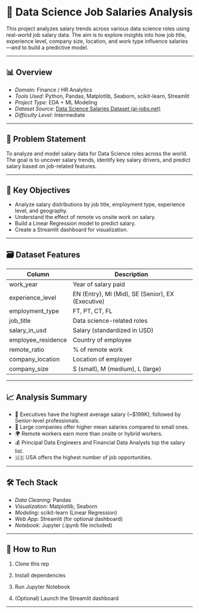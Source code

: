 # 💼 Data Science Job Salaries Analysis

This project analyzes salary trends across various data science roles using real-world job salary data. The aim is to explore insights into how job title, experience level, company size, location, and work type influence salaries—and to build a predictive model.

---

## 📊 Overview

- *Domain:* Finance / HR Analytics
- *Tools Used:* Python, Pandas, Matplotlib, Seaborn, scikit-learn, Streamlit
- *Project Type:* EDA + ML Modeling
- *Dataset Source:* [Data Science Salaries Dataset (ai-jobs.net)](https://drive.google.com/file/d/1jlayA_UP3pcYdD2zkL_bd2KcPpFHu_ad/view?usp=sharing)
- *Difficulty Level:* Intermediate

---

## 🧩 Problem Statement

To analyze and model salary data for Data Science roles across the world. The goal is to uncover salary trends, identify key salary drivers, and predict salary based on job-related features.

---

## 🧠 Key Objectives

- Analyze salary distributions by job title, employment type, experience level, and geography.
- Understand the effect of remote vs onsite work on salary.
- Build a Linear Regression model to predict salary.
- Create a Streamlit dashboard for visualization.

---

## 🗃 Dataset Features

| Column | Description |
|--------|-------------|
| work_year | Year of salary paid |
| experience_level | EN (Entry), MI (Mid), SE (Senior), EX (Executive) |
| employment_type | FT, PT, CT, FL |
| job_title | Data science-related roles |
| salary_in_usd | Salary (standardized in USD) |
| employee_residence | Country of employee |
| remote_ratio | % of remote work |
| company_location | Location of employer |
| company_size | S (small), M (medium), L (large) |

---

## 📈 Analysis Summary

- 📌 Executives have the highest average salary (~$199K), followed by Senior-level professionals.
- 🏢 Large companies offer higher mean salaries compared to small ones.
- 🌍 Remote workers earn more than onsite or hybrid workers.
- 💰 Principal Data Engineers and Financial Data Analysts top the salary list.
- 🇺🇸 USA offers the highest number of job opportunities.

---

## 🛠 Tech Stack

- *Data Cleaning:* Pandas
- *Visualization:* Matplotlib, Seaborn
- *Modeling:* scikit-learn (Linear Regression)
- *Web App:* Streamlit (for optional dashboard)
- *Notebook:* Jupyter (.ipynb file included)

---

## 🚀 How to Run

1. Clone this rep

2. Install dependencies
  
3. Run Jupyter Notebook

4. (Optional) Launch the Streamlit dashboard

---


